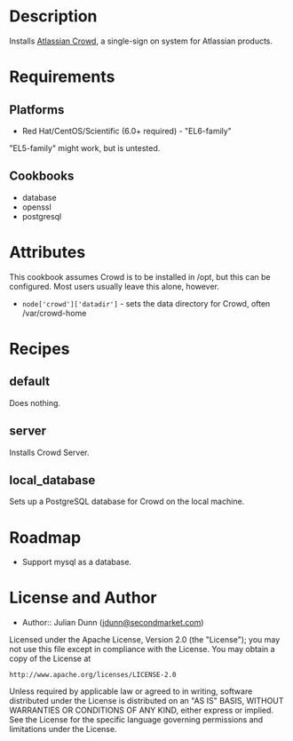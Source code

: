 Description
===========

Installs [Atlassian Crowd](https://www.atlassian.com/software/crowd/overview), a single-sign on system for Atlassian products.

Requirements
============

## Platforms

* Red Hat/CentOS/Scientific (6.0+ required) - "EL6-family"

"EL5-family" might work, but is untested.

## Cookbooks

* database
* openssl
* postgresql

Attributes
==========

This cookbook assumes Crowd is to be installed in /opt, but this can be configured. Most users usually leave this alone, however.

* `node['crowd']['datadir']` - sets the data directory for Crowd, often /var/crowd-home

Recipes
=======

default
-------

Does nothing.

server
------

Installs Crowd Server.

local_database
--------------

Sets up a PostgreSQL database for Crowd on the local machine.

Roadmap
=======

* Support mysql as a database.

License and Author
==================

- Author:: Julian Dunn (<jdunn@secondmarket.com>)

Licensed under the Apache License, Version 2.0 (the "License");
you may not use this file except in compliance with the License.
You may obtain a copy of the License at

    http://www.apache.org/licenses/LICENSE-2.0

Unless required by applicable law or agreed to in writing, software
distributed under the License is distributed on an "AS IS" BASIS,
WITHOUT WARRANTIES OR CONDITIONS OF ANY KIND, either express or implied.
See the License for the specific language governing permissions and
limitations under the License.
